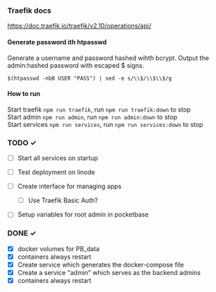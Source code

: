 ### Traefik docs
https://doc.traefik.io/traefik/v2.10/operations/api/


#### Generate password ith htpasswd
Generate a username and password hashed wihth bcrypt. Output the admin:hashed password with escaped $ signs.

`$(htpasswd -nbB USER "PASS") | sed -e s/\\$/\\$\\$/g`

#### How to run

Start traefik `npm run traefik`, run `npm run traefik:down` to stop  
Start admin `npm run admin`, run `npm run admin:down` to stop  
Start services `npm run services`, run `npm run services:down` to stop


### TODO ✓
- [ ] Start all services on startup  
- [ ] Test deployment on linode
- [ ] Create interface for managing apps
    - [ ] Use Traefik Basic Auth?
- [ ] Setup variables for root admin in pocketbase




### DONE ✓
- [x] docker volumes for PB_data  
- [x] containers always restart  
- [x] Create service which generates the docker-compose file
- [x] Create a service "admin" which serves as the backend admins
- [x] containers always restart  
